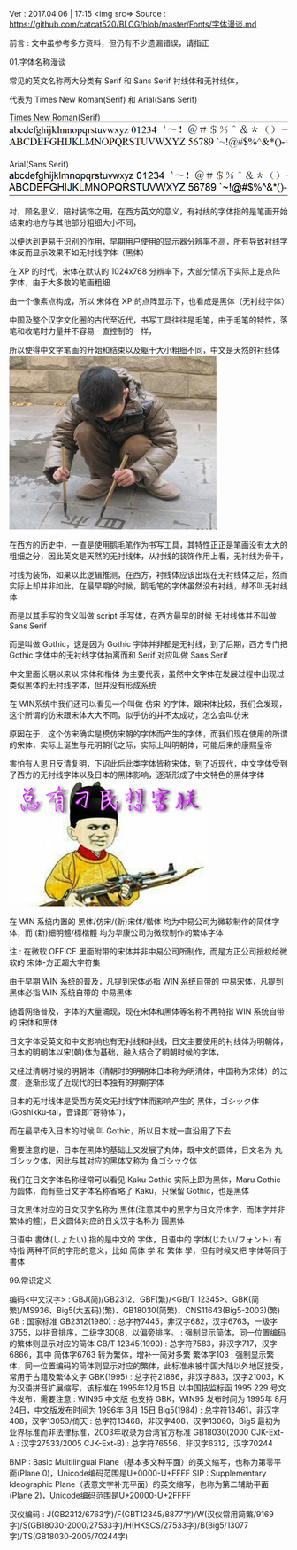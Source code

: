 Ver : 2017.04.06 | 17:15
<img src=>
Source : https://github.com/catcat520/BLOG/blob/master/Fonts/字体漫谈.md

前言 : 文中虽参考多方资料，但仍有不少遗漏错误，请指正

01.字体名称漫谈

常见的英文名称两大分类有 Serif 和 Sans Serif 衬线体和无衬线体，

代表为 Times New Roman(Serif) 和 Arial(Sans Serif)

Times New Roman(Serif)
<img src=https://raw.githubusercontent.com/catcat520/BLOG/master/Fonts/img/fontknowledge/timesnewroman.png>

Arial(Sans Serif)
<img src=https://raw.githubusercontent.com/catcat520/BLOG/master/Fonts/img/fontknowledge/arial.png>

衬，顾名思义，陪衬装饰之用，在西方英文的意义，有衬线的字体指的是笔画开始结束的地方与其他部分粗细大小不同，

以便达到更易于识别的作用，早期用户使用的显示器分辨率不高，所有导致衬线字体反而显示效果不如无衬线字体（黑体）

在 XP 的时代，宋体在默认的 1024x768 分辨率下，大部分情况下实际上是点阵字体，由于大多数的笔画粗细

由一个像素点构成，所以 宋体在 XP 的点阵显示下，也看成是黑体（无衬线字体）

中国及整个汉字文化圈的古代至近代，书写工具往往是毛笔，由于毛笔的特性，落笔和收笔时力量并不容易一直控制的一样，

所以使得中文字笔画的开始和结束以及躯干大小粗细不同，中文是天然的衬线体
<img src=https://raw.githubusercontent.com/catcat520/BLOG/master/Fonts/img/fontknowledge/%E5%9C%B0%E4%B8%8A%E7%BB%83%E4%B9%A6%E6%B3%95.png>

在西方的历史中，一直是使用鹅毛笔作为书写工具，其特性正正是笔画没有太大的粗细之分，因此英文是天然的无衬线体，从衬线的装饰作用上看，无衬线为骨干，

衬线为装饰，如果以此逻辑推测，在西方，衬线体应该出现在无衬线体之后，然而实际上却并非如此，在最早期的时候，鹅毛笔的字体虽然没有衬线，却不叫无衬线体

而是以其手写的含义叫做 script 手写体，在西方最早的时候 无衬线体并不叫做 Sans Serif

而是叫做 Gothic，这是因为 Gothic 字体并非都是无衬线，到了后期，西方专门把 Gothic 字体中的无衬线字体抽离而和 Serif 对应叫做 Sans Serif

中文里面长期以来以 宋体和楷体 为主要代表，虽然中文字体在发展过程中出现过类似黑体的无衬线字体，但并没有形成系统

在 WIN系统中我们还可以看见一个叫做 仿宋 的字体，跟宋体比较，我们会发现，这个所谓的仿宋跟宋体大大不同，似乎仿的并不太成功，怎么会叫仿宋

原因在于，这个仿宋确实是模仿宋朝的字体而产生的字体，而我们现在使用的所谓的宋体，实际上诞生与元明朝代之际，实际上叫明朝体，可能后来的康熙皇帝

害怕有人思旧反清复明，下诏此后此类字体皆称宋体，到了近现代，中文字体受到了西方的无衬线字体以及日本的黑体影响，逐渐形成了中文特色的黑体字体
<img src=https://raw.githubusercontent.com/catcat520/BLOG/master/Fonts/img/fontknowledge/%E6%80%BB%E6%9C%89%E5%88%81%E6%B0%91%E6%83%B3%E5%AE%B3%E6%9C%95.png>

在 WIN 系统内置的 黑体/仿宋/(新)宋体/楷体 均为中易公司为微软制作的简体字体，而 (新)細明體/標楷體 均为华康公司为微软制作的繁体字体

注 : 在微软 OFFICE 里面附带的宋体并非中易公司所制作，而是方正公司授权给微软的 宋体-方正超大字符集

由于早期 WIN 系统的普及，凡提到宋体必指 WIN 系统自带的 中易宋体，凡提到黑体必指 WIN 系统自带的 中易黑体

随着网络普及，字体的大量涌现，现在宋体和黑体等名称不再特指 WIN 系统自带的 宋体和黑体

日文字体受英文和中文影响也有无衬线和衬线，日文主要使用的衬线体为明朝体，日本的明朝体以宋(朝)体为基础，融入结合了明朝时候的字体，

又经过清朝时候的明朝体（清朝时的明朝体日本称为明清体，中国称为宋体）的过渡，逐渐形成了近现代的日本独有的明朝字体

日本的无衬线体是受西方英文无衬线字体而影响产生的 黑体，ゴシック体(Goshikku-tai，音译即“哥特体”)，

而在最早传入日本的时候 叫 Gothic，所以日本就一直沿用了下去

需要注意的是，日本在黑体的基础上又发展了丸体，既中文的圆体，日文名为 丸ゴシック体，因此与其对应的黑体又称为 角ゴシック体

我们在日文字体名称经常可以看见 Kaku Gothic 实际上即为黑体，Maru Gothic 为圆体，而有些日文字体名称省略了 Kaku，只保留 Gothic，也是黑体

日文黑体对应的日文汉字名称为 黒体(注意其中的黑字为日文异体字，而体字并非繁体的體)，日文圆体对应的日文汉字名称为 圓黒体

日语中 書体(しょたい) 指的是中文的 字体，日语中的 字体(じたい/フォント) 有特指 两种不同的字形的意义，比如 简体 学 和 繁体 學，但有时候又把 字体等同于書体

99.常识定义

编码<中文汉字> : GBJ(简)/GB2312、GBF(繁)/<GB/T 12345>、GBK(简繁)/MS936、Big5(大五码)(繁)、GB18030(简繁)、CNS11643(Big5-2003)(繁)
GB : 国家标准
GB2312(1980) : 总字符7445，非汉字682，汉字6763，一级字3755，以拼音排序，二级字3008，以偏旁排序。
             : 强制显示简体，同一位置编码的繁体则显示对应的简体
GB/T 12345(1990) : 总字符7583，非汉字717，汉字6866，其中 简体字6763 转为繁体，增补一简对多繁 繁体字103
                 : 强制显示繁体，同一位置编码的简体则显示对应的繁体，此标准未被中国大陆以外地区接受，常用于古籍及繁体文字
GBK(1995) : 总字符21886，非汉字883，汉字21003，K为汉语拼音扩展缩写，该标准在 1995年12月15日 以中国技监标函 1995 229 号文件发布，需要注意
          : WIN95 中文版 也支持 GBK，WIN95 发布时间为 1995年 8月 24日，中文版发布时间为 1996年 3月 15日
Big5(1984) : 总字符13461，非汉字408，汉字13053/倚天 : 总字符13468，非汉字408，汉字13060，Big5 最初为业界标准而非法律标准，2003年收录为台湾官方标准
GB18030(2000 CJK-Ext-A : 汉字27533/2005 CJK-Ext-B) : 总字符76556，非汉字6312，汉字70244

BMP : Basic Multilingual Plane（基本多文种平面）的英文缩写，也称为第零平面(Plane 0)，Unicode编码范围是U+0000-U+FFFF
SIP : Supplementary Ideographic Plane（表意文字补充平面）的英文缩写，也称为第二辅助平面(Plane 2)，Unicode编码范围是U+20000-U+2FFFF

汉仪编码 : J(GB2312/6763字)/F(GBT12345/8877字)/W(汉仪常用简繁/9169字)/S(GB18030-2000/27533字)/H(HKSCS/27533字)/B(Big5/13077字)/TS(GB18030-2005/70244字)
